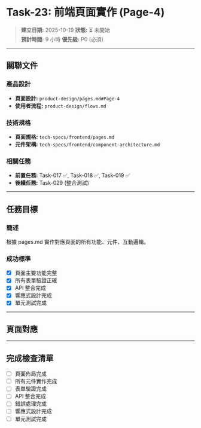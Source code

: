 # Task-23: 前端頁面實作 (Page-4)

> **建立日期:** 2025-10-19
> **狀態:** ⏳ 未開始  
> **預計時間:** 9 小時
> **優先級:** P0 (必須)

---

## 關聯文件

### 產品設計
- **頁面設計:** `product-design/pages.md#Page-4`
- **使用者流程:** `product-design/flows.md`

### 技術規格
- **頁面規格:** `tech-specs/frontend/pages.md`
- **元件架構:** `tech-specs/frontend/component-architecture.md`

### 相關任務
- **前置任務:** Task-017 ✅, Task-018 ✅, Task-019 ✅
- **後續任務:** Task-029 (整合測試)

---

## 任務目標

### 簡述
根據 pages.md 實作對應頁面的所有功能、元件、互動邏輯。

### 成功標準
- [x] 頁面主要功能完整
- [x] 所有表單驗證正確
- [x] API 整合完成
- [x] 響應式設計完成
- [x] 單元測試完成

---

## 頁面對應


---

## 完成檢查清單

- [ ] 頁面佈局完成
- [ ] 所有元件實作完成
- [ ] 表單驗證完成
- [ ] API 整合完成
- [ ] 錯誤處理完成
- [ ] 響應式設計完成
- [ ] 單元測試完成
